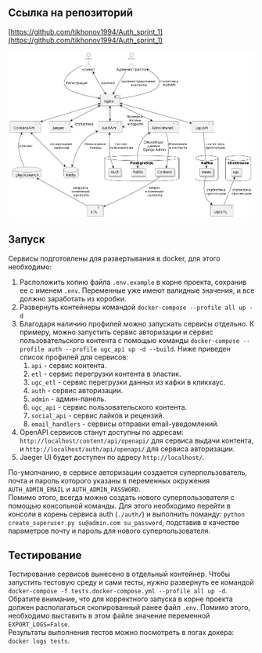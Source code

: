 ## Ссылка на репозиторий
[https://github.com/tikhonov1994/Auth_sprint_1](https://github.com/tikhonov1994/Auth_sprint_1)

![dsa](./docs/to-be.png)  

## Запуск

Сервисы подготовлены для развертывания в docker, для этого необходимо:
1. Расположить копию файла `.env.example` в корне проекта, сохранив ее с именем `.env`. Переменные уже имеют валидные значения, и все должно заработать из коробки.
2. Развернуть контейнеры командой `docker-compose --profile all up -d`  
3. Благодаря наличию профилей можно запускать сервисы отдельно. К примеру, можно запустить сервис авторизации и сервис пользовательского контента с помощью команды `docker-compose --profile auth --profile ugc_api up -d --build`. Ниже приведен список профилей для сервисов:
   1. `api` - сервис контента.
   2. `etl` - сервис перегрузки контента в эластик.
   3. `ugc_etl` - сервис перегрузки данных из кафки в кликхаус.
   4. `auth` - сервис авторизации.
   5. `admin` - админ-панель.
   6. `ugc_api` - сервис пользовательского контента.
   7. `social_api` - сервис лайков и рецензий.
   8. `email_handlers` - сервисы отправки email-уведомлений.
4. OpenAPI сервисов станут доступны по адресам: `http://localhost/content/api/openapi/` для сервиса выдачи контента, и `http://localhost/auth/api/openapi/` для сервиса авторизации. 
5. Jaeger UI будет доступен по адресу `http://localhost/`.  

По-умолчанию, в сервисе авторизации создается суперпользователь, почта и пароль которого указаны в переменных окружения `AUTH_ADMIN_EMAIL` и `AUTH_ADMIN_PASSWORD`.  
Помимо этого, всегда можно создать нового суперпользователя с помощью консольной команды. Для этого необходимо перейти в консоли в корень сервиса auth (`./auth/`) и выполнить поманду: `python create_superuser.py su@admin.com su_password`, подставив в качестве параметров почту и пароль для нового суперпользователя.  
  

## Тестирование

Тестирование сервисов вынесено в отдельный контейнер. Чтобы запустить тестовую среду и сами тесты, нужно развернуть ее командой `docker-compose -f tests.docker-compose.yml --profile all up -d`. Обратите внимание, что для корректного запуска в корне проекта должен располагаться скопированный ранее файл `.env`. Помимо этого, необходимо выставить в этом файле значение переменной `EXPORT_LOGS=False`.  
Результаты выполнения тестов можно посмотреть в логах докера: `docker logs tests`.   
